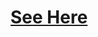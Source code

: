 # [See Here](https://github.com/GiantCowFilms/Blend-Exchange/blob/master/Blend-exchangePHP/README.md)
